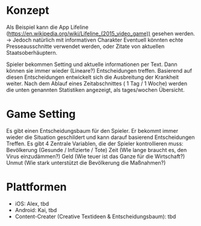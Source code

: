 # Konzept
Als Beispiel kann die App Lifeline (https://en.wikipedia.org/wiki/Lifeline_(2015_video_game)) gesehen werden. -> Jedoch natürlich mit informativen Charakter
Eventuell könnten echte Presseausschnitte verwendet werden, oder Zitate von aktuellen Staatsoberhäuptern.



Spieler bekommen Setting und aktuelle informationen per Text.
Dann können sie immer wieder (Lineare?) Entscheidungen treffen.
Basierend auf diesen Entscheidungen entwickelt sich die Ausbreitung der Krankheit weiter.
Nach dem Ablauf eines Zeitabschnittes ( 1 Tag / 1 Woche) werden die unten genannten Statistiken angezeigt, als tages/wochen Übersicht.

# Game Setting
Es gibt einen Entscheidungsbaum für den Spieler. Er bekommt immer wieder die Situation geschildert und kann darauf basierend Entscheidungen Treffen.
Es gibt 4 Zentrale Variablen, die der Spieler kontrollieren muss: 
Bevölkerung (Gesunde / Infizierte / Tote)
Zeit (WIe lange braucht es, den Virus einzudämmen?)
Geld (Wie teuer ist das Ganze für die Wirtschaft?)
Unmut (Wie stark unterstützt die Bevölkerung die Maßnahmen?)

# Plattformen
* iOS: Alex, tbd
* Android: Kai, tbd
* Content-Creater (Creative Textideen & Entscheidungsbaum): tbd